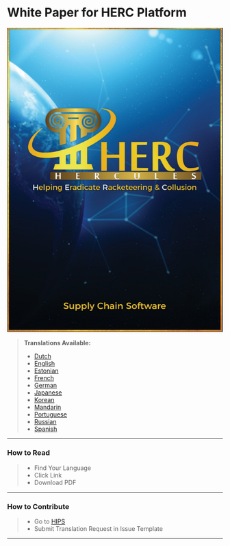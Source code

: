 # White Paper for HERC Platform

![HERCWPCover](https://github.com/HERCone/whitepaper/blob/master/cover.PNG)

>**Translations Available:**
> - [Dutch](https://s3.us-east-2.amazonaws.com/hercmedia/Herc_whitepaper_Dutch_x1.pdf)
> - [English](https://s3.us-east-2.amazonaws.com/hercmedia/Herc-English-Whitepaper.pdf)
> - [Estonian](https://s3.us-east-2.amazonaws.com/hercmedia/Herc_whitepaper_Estonian_x1.pdf)
> - [French](https://s3.us-east-2.amazonaws.com/hercmedia/Herc-Whitepaper-French.pdf) 
> - [German](https://s3.us-east-2.amazonaws.com/hercmedia/Hercules-Whitepaper-German.pdf)
> - [Japanese](https://s3.us-east-2.amazonaws.com/hercmedia/japanese-whitepaper.pdf)
> - [Korean](https://s3.us-east-2.amazonaws.com/hercmedia/korean-whitepaper.pdf)
> - [Mandarin](https://s3.us-east-2.amazonaws.com/hercmedia/Hercules-Whitepaper_Cantonese.pdf)
> - [Portuguese](https://s3.us-east-2.amazonaws.com/hercmedia/Hercules-Whitepaper-Portuguese.pdf)
> - [Russian](https://s3.us-east-2.amazonaws.com/hercmedia/Hercules-Whitepaper-Russian.pdf)
> - [Spanish](https://s3.us-east-2.amazonaws.com/hercmedia/Hercules-Whitepaper-Russian.pdf)


--------
### How to Read
 > - Find Your Language
 > - Click Link
 > - Download PDF
--------
### How to Contribute
 > - Go to [HIPS](https://github.com/hercone/hips)
 > - Submit Translation Request in Issue Template
--------
